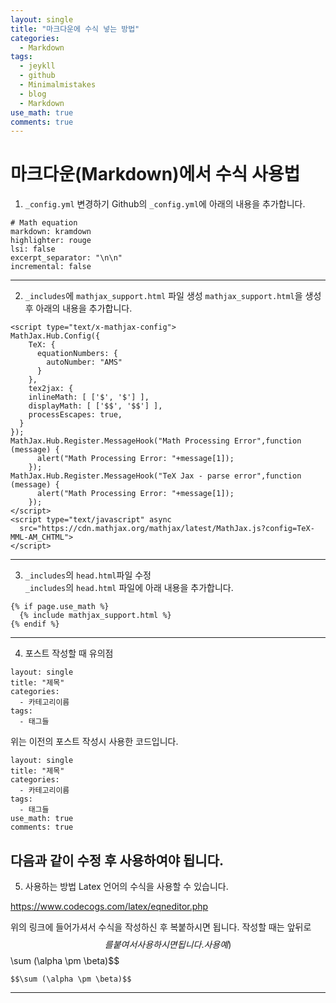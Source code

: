 ```yaml
---
layout: single
title: "마크다운에 수식 넣는 방법"
categories:
  - Markdown
tags:
  - jeykll
  - github
  - Minimalmistakes
  - blog
  - Markdown
use_math: true
comments: true
---
```


# 마크다운(Markdown)에서 수식 사용법

1. `_config.yml` 변경하기
Github의 `_config.yml`에 아래의 내용을 추가합니다.
```
# Math equation
markdown: kramdown
highlighter: rouge
lsi: false
excerpt_separator: "\n\n"
incremental: false
```
---  
2. `_includes`에 `mathjax_support.html` 파일 생성
`mathjax_support.html`을 생성 후 아래의 내용을 추가합니다.

```
<script type="text/x-mathjax-config">
MathJax.Hub.Config({
    TeX: {
      equationNumbers: {
        autoNumber: "AMS"
      }
    },
    tex2jax: {
    inlineMath: [ ['$', '$'] ],
    displayMath: [ ['$$', '$$'] ],
    processEscapes: true,
  }
});
MathJax.Hub.Register.MessageHook("Math Processing Error",function (message) {
	  alert("Math Processing Error: "+message[1]);
	});
MathJax.Hub.Register.MessageHook("TeX Jax - parse error",function (message) {
	  alert("Math Processing Error: "+message[1]);
	});
</script>
<script type="text/javascript" async
  src="https://cdn.mathjax.org/mathjax/latest/MathJax.js?config=TeX-MML-AM_CHTML">
</script>
```
---  
3. `_includes`의 `head.html`파일 수정  
`_includes`의 `head.html` 파일에 아래 내용을 추가합니다.  
```
{% if page.use_math %}
  {% include mathjax_support.html %}
{% endif %}
```
---  
4. 포스트 작성할 때 유의점
```
layout: single
title: "제목"
categories:
  - 카테고리이름
tags:
  - 태그들
```
위는 이전의 포스트 작성시 사용한 코드입니다.

```
layout: single
title: "제목"
categories:
  - 카테고리이름
tags:
  - 태그들
use_math: true
comments: true
```
다음과 같이 수정 후 사용하여야 됩니다.
---
5. 사용하는 방법
Latex 언어의 수식을 사용할 수 있습니다.

https://www.codecogs.com/latex/eqneditor.php

위의 링크에 들어가셔서 수식을 작성하신 후 복붙하시면 됩니다.
작성할 때는 앞뒤로 $$를 붙여서 사용하시면 됩니다.
사용 예)  
$$\sum (\alpha \pm \beta)$$
```
$$\sum (\alpha \pm \beta)$$
```
---
